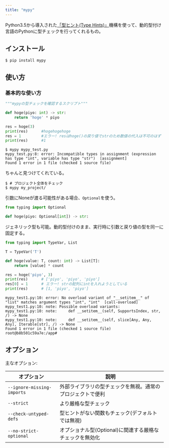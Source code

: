 ```yaml
---
title: "mypy"
---
```


Python3.5から導入された[「型ヒント(Type Hints)」](https://peps.python.org/pep-0484/)機構を使って、動的型付け言語のPythonに型チェックを行ってくれるもの。

## インストール

```shell-session
$ pip install mypy
```

## 使い方

### 基本的な使い方

```python
"""mypyの型チェックを確認するスクリプト"""

def hoge(piyo: int) -> str:
    return 'hoge' * piyo

res = hoge(3)
print(res)      #hogehogehoge
res = 1         #エラー! resはhoge()の戻り値でstrのため数値の代入は不可のはず
print(res)      #1
```

```shell-session
$ mypy mypy_test.py
mypy_test.py:8: error: Incompatible types in assignment (expression has type "int", variable has type "str")  [assignment]
Found 1 error in 1 file (checked 1 source file)
```

ちゃんと見つけてくれている。

```shell-session
$ # プロジェクト全体をチェック
$ mypy my_project/
```

引数にNoneが渡る可能性がある場合、`Optional`を使う。

```python
from typing import Optional

def hoge(piyo: Optional[int]) -> str:
```

ジェネリック型も可能。動的型付けのまま、実行時に引数と戻り値の型を同一に固定する。

```python
from typing import TypeVar, List

T = TypeVar('T')

def hoge(value: T, count: int) -> List[T]:
    return [value] * count

res = hoge('piyo', 3)
print(res)      # ['piyo', 'piyo', 'piyo']
res[0] = 1      # エラー! strの配列にintを入れようとしている
print(res)      # [1, 'piyo', 'piyo']
```

```shell-session
mypy_test1.py:10: error: No overload variant of "__setitem__" of "list" matches argument types "int", "int"  [call-overload]
mypy_test1.py:10: note: Possible overload variants:
mypy_test1.py:10: note:     def __setitem__(self, SupportsIndex, str, /) -> None
mypy_test1.py:10: note:     def __setitem__(self, slice[Any, Any, Any], Iterable[str], /) -> None
Found 1 error in 1 file (checked 1 source file)
root@b8b501c59a7e:/app#
```


## オプション

主なオプション:

|オプション|説明|
|--|--|
|`--ignore-missing-imports`|外部ライブラリの型チェックを無視。通常のプロジェクトで便利|
|`--strict`|より厳格な型チェック|
|`--check-untyped-defs`|型ヒントがない関数もチェック(デフォルトでは無視)|
|`--no-strict-optional`|オプショナル型(Optional)に関連する厳格なチェックを無効化|
